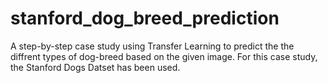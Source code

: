 # stanford_dog_breed_prediction

A step-by-step case study using Transfer Learning to predict the the diffrent types of dog-breed based on the given image. For this case study, the Stanford Dogs Datset has been used.

